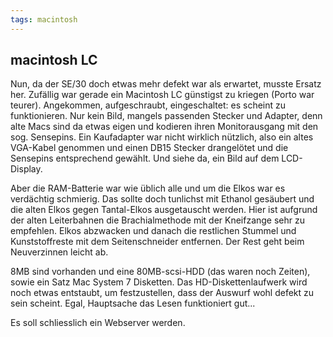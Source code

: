 ```yaml
---
tags: macintosh
---
```

## macintosh LC
Nun, da der SE/30 doch etwas mehr defekt war als erwartet, musste Ersatz her. Zufällig war gerade ein Macintosh LC günstigst zu kriegen (Porto war teurer).
Angekommen, aufgeschraubt, eingeschaltet: es scheint zu funktionieren. Nur kein Bild, mangels passenden Stecker und Adapter, denn alte Macs sind da etwas eigen und kodieren ihren Monitorausgang mit den sog. Sensepins.
Ein Kaufadapter war nicht wirklich nützlich, also ein altes VGA-Kabel genommen und einen DB15 Stecker drangelötet und die Sensepins entsprechend gewählt. Und siehe da, ein Bild auf dem LCD-Display.

Aber die RAM-Batterie war wie üblich alle und um die Elkos war es verdächtig schmierig. Das sollte doch tunlichst mit Ethanol gesäubert und die alten Elkos gegen Tantal-Elkos ausgetauscht werden. Hier ist aufgrund der alten Leiterbahnen die Brachialmethode mit der Kneifzange sehr zu empfehlen. Elkos abzwacken und danach die restlichen Stummel und Kunststoffreste mit dem Seitenschneider entfernen. Der Rest geht beim Neuverzinnen leicht ab.

8MB sind vorhanden und eine 80MB-scsi-HDD (das waren noch Zeiten), sowie ein Satz Mac System 7 Disketten. Das HD-Diskettenlaufwerk wird noch etwas entstaubt, um festzustellen, dass der Auswurf wohl defekt zu sein scheint. Egal, Hauptsache das Lesen funktioniert gut...

Es soll schliesslich ein Webserver werden. 
